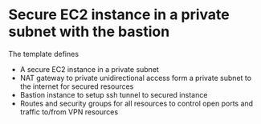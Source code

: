 # Secure EC2 instance in a private subnet with the bastion

The template defines 
- A secure EC2 instance in a private subnet
- NAT gateway to private unidirectional access form a private 
subnet to the internet for secured resources
- Bastion instance to setup ssh tunnel to secured instance 
- Routes and security groups for all resources to control open ports and traffic to/from VPN resources 

